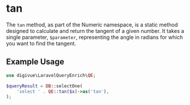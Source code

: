 # tan

The `tan` method, as part of the Numeric namespace, is a static method designed to calculate and return the tangent of a
given number. It takes a single parameter, `$parameter`, representing the angle in radians for which you want to find
the tangent.

## Example Usage

```php
use digivue\LaravelQueryEnrich\QE;

$queryResult = DB::selectOne(
    'select ' . QE::tan($x)->as('tan'),
);
```